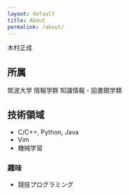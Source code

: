 ```yaml
---
layout: default
title: About
permalink: /about/
---
```


木村正成

## 所属

筑波大学 情報学群 知識情報・図書館学類

## 技術領域

- C/C++, Python, Java
- Vim
- 機械学習

### 趣味
- 競技プログラミング
